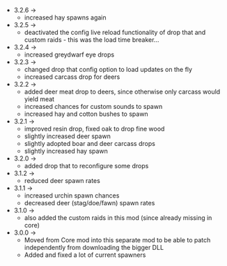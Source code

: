 * 3.2.6 ->
  * increased hay spawns again
* 3.2.5 ->
  * deactivated the config live reload functionality of drop that and custom raids - this was the load time breaker...
* 3.2.4 ->
  * increased greydwarf eye drops
* 3.2.3 ->
  * changed drop that config option to load updates on the fly
  * increased carcass drop for deers
* 3.2.2 ->
  * added deer meat drop to deers, since otherwise only carcass would yield meat
  * increased chances for custom sounds to spawn
  * increased hay and cotton bushes to spawn
* 3.2.1 -> 
  * improved resin drop, fixed oak to drop fine wood
  * slightly increased deer spawn
  * slightly adopted boar and deer carcass drops
  * slightly increased hay spawn
* 3.2.0 ->
  * added drop that to reconfigure some drops
* 3.1.2 ->
  * reduced deer spawn rates
* 3.1.1 -> 
  * increased urchin spawn chances
  * decreased deer (stag/doe/fawn) spawn rates
* 3.1.0 ->
  * also added the custom raids in this mod (since already missing in core)
* 3.0.0 -> 
  * Moved from Core mod into this separate mod to be able to patch independently from downloading the bigger DLL
  * Added and fixed a lot of current spawners

